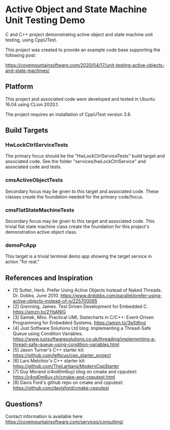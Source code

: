 # Active Object and State Machine Unit Testing Demo
C and C++ project demonstrating active object and state machine unit testing, using CppUTest.

This project was created to provide an example code base supporting the following post:

https://covemountainsoftware.com/2020/04/17/unit-testing-active-objects-and-state-machines/

## Platform
This project and associated code were developed and tested in Ubuntu 16.04 using CLion 2020.1.

The project requires an installation of CppUTest version 3.8. 

## Build Targets
### HwLockCtrlServiceTests
The primary focus should be the "HwLockCtrlServiceTests" build target and associated code. See the
folder "services/hwLockCtrlService" and associated code and tests.

### cmsActiveObjectTests
Secondary focus may be given to this target and associated code. 
These classes create the foundation needed for the primary code/focus.
 
### cmsFlatStateMachineTests
Secondary focus may be given to this target and associated code. 
This trivial flat state machine class create the foundation for this project's 
demonstration active object class.

### demoPcApp
This target is a trivial terminal demo app showing the target service in action "for real."

## References and Inspiration
* [1] Sutter, Herb. Prefer Using Active Objects Instead of Naked Threads. Dr. Dobbs, June 2010. https://www.drdobbs.com/parallel/prefer-using-active-objects-instead-of-n/225700095
* [2] Grenning, James. Test Driven Development for Embedded C. https://amzn.to/2YbANIG 
* [3] Samek, Miro. Practical UML Statecharts in C/C++: Event-Driven Programming for Embedded Systems. https://amzn.to/3eXdhoz
* [4] Just Software Solutions Ltd blog: Implementing a Thread-Safe Queue using Condition Variables. https://www.justsoftwaresolutions.co.uk/threading/implementing-a-thread-safe-queue-using-condition-variables.html
* [5] Jason Turner's C++ starter kit: https://github.com/lefticus/cpp_starter_project
* [6] Lars Melchior's C++ starter kit: https://github.com/TheLartians/ModernCppStarter
* [7] Guy Morand (r4nd0m6uy) blog on cmake and cpputest: https://r4nd0m6uy.ch/cmake-and-cpputest.html
* [8] Davis Ford's github repo on cmake and cpputest: https://github.com/davisford/cmake-cpputest

## Questions?
Contact information is available here:
https://covemountainsoftware.com/services/consulting/
